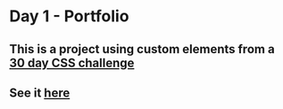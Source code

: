 # Day 1 - Portfolio

## This is a project using custom elements from a [30 day CSS challenge](http://www.subscribepage.com/30days30sites?utm_source=newsletter&utm_medium=email&utm_campaign=30_days_30_sites_day_1&utm_term=2019-01-08)

## See it [here](https://lgmf.github.io/day1-portfolio/)
